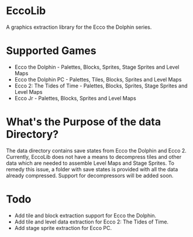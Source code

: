 # EccoLib

A graphics extraction library for the Ecco the Dolphin series.

# Supported Games

- Ecco the Dolphin - Palettes, Blocks, Sprites, Stage Sprites and Level Maps
- Ecco the Dolphin PC - Palettes, Tiles, Blocks, Sprites and Level Maps
- Ecco 2: The Tides of Time - Palettes, Blocks, Sprites, Stage Sprites and Level Maps
- Ecco Jr - Palettes, Blocks, Sprites and Level Maps

# What's the Purpose of the data Directory?

The data directory contains save states from Ecco the Dolphin and Ecco 2.
Currently, EccoLib does not have a means to decompress tiles and other data which are needed to assemble
Level Maps and Stage Sprites. To remedy this issue, a folder with save states is provided with all
the data already compressed. Support for decompressors will be added soon.

# Todo

- Add tile and block extraction support for Ecco the Dolphin.
- Add tile and level data extraction for Ecco 2: The Tides of Time.
- Add stage sprite extraction for Ecco PC.
